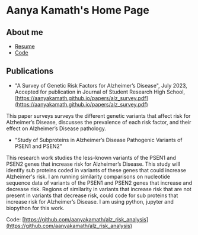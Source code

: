 # Aanya Kamath's Home Page

## About me

* [Resume](https://aanyakamath.github.io/resume/resume.pdf)
* [Code](https://www.github.com/aanyakamath)

## Publications

* "A Survey of Genetic Risk Factors for Alzheimer’s Disease", July 2023, Accepted for publication in Journal of Student Research High School, [https://aanyakamath.github.io/papers/alz_survey.pdf](https://aanyakamath.github.io/papers/alz_survey.pdf)

This paper surveys surveys the different genetic variants that affect risk for Alzheimer’s Disease, discusses the prevalence of each risk factor, and their effect on Alzheimer’s Disease pathology.

* “Study of Subproteins in Alzheimer’s Disease Pathogenic Variants of PSEN1 and PSEN2”

This research work studies the less-known variants of the PSEN1 and PSEN2 genes that increase risk for Alzheimer’s Disease. This study will identify sub proteins coded in variants of these genes that could increase Alzheimer's risk. I am running similarity comparisons on nucleotide sequence data of variants of the PSEN1 and PSEN2 genes that increase and decrease risk. Regions of similarity in variants that increase risk that are not present in variants that decrease risk, could code for sub proteins that increase risk for Alzheimer’s Disease. I am using python, jupyter and biopython for this work.

Code: [https://github.com/aanyakamath/alz_risk_analysis](https://github.com/aanyakamath/alz_risk_analysis)
  
